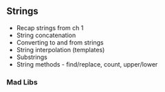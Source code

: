 ## Strings

* Recap strings from ch 1
* String concatenation
* Converting to and from strings
* String interpolation (templates)
* Substrings
* String methods - find/replace, count, upper/lower

### Mad Libs

